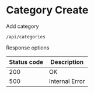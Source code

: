 Category Create
===================

Add category

```shell title="Method <span class='color-method'>POST</span>"
/api/categories
```

Response options

| Status code                          | Description    |
|--------------------------------------|----------------|
| <span class='color-200'>200</span>   | OK             |
| <span class='color-error'>500</span> | Internal Error |